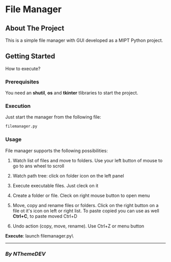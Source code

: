 # **File Manager**

## About The Project

This is a simple file manager with GUI developed as a MIPT Python project.

## Getting Started
How to execute?

### Prerequisites
You need an **shutil**, **os** and **tkinter** tlibraries to start the project.

### Execution
  Just start the manager from the following file:
  ```sh
  filemanager.py
  ```
### Usage
File manager supports the following possibilities:

1. Watch list of files and move to folders. Use your left button of mouse to go to ans wheel to scroll

2. Watch path tree: click on folder icon on the left panel

3. Execute executable files. Just cleck on it

4. Create a folder or file. Cleck on right mouse button to open menu

5. Move, copy and rename files or folders. Click on the right button on a file ot it's icon on left or right list. To paste copied you can use as well __Ctrl+C__, to paste moved Ctrl+D

6. Undo action (copy, move, rename). Use Ctrl+Z or menu button

**Execute**: launch filemanager.py\

----------------------------

### ***By NThemeDEV***

